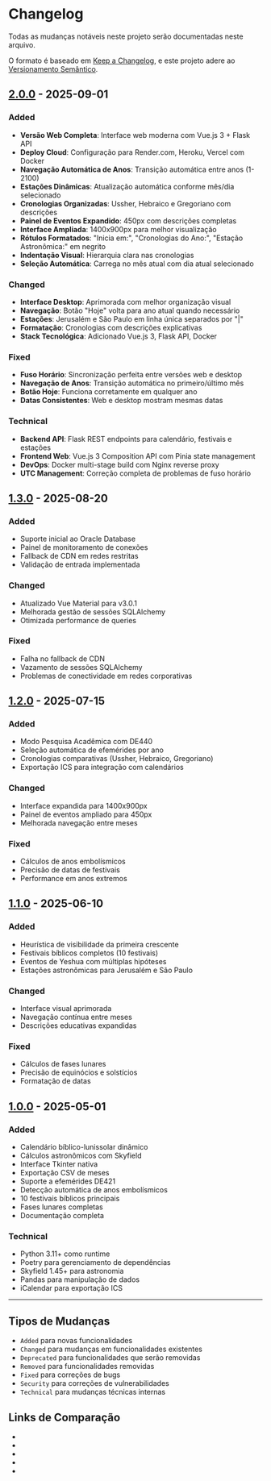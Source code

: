 # Changelog

Todas as mudanças notáveis neste projeto serão documentadas neste arquivo.

O formato é baseado em [Keep a Changelog](https://keepachangelog.com/pt-BR/1.0.0/),
e este projeto adere ao [Versionamento Semântico](https://semver.org/lang/pt-BR/).

## [2.0.0] - 2025-09-01

### Added
- **Versão Web Completa**: Interface web moderna com Vue.js 3 + Flask API
- **Deploy Cloud**: Configuração para Render.com, Heroku, Vercel com Docker
- **Navegação Automática de Anos**: Transição automática entre anos (1-2100)
- **Estações Dinâmicas**: Atualização automática conforme mês/dia selecionado
- **Cronologias Organizadas**: Ussher, Hebraico e Gregoriano com descrições
- **Painel de Eventos Expandido**: 450px com descrições completas
- **Interface Ampliada**: 1400x900px para melhor visualização
- **Rótulos Formatados**: "Inicia em:", "Cronologias do Ano:", "Estação Astronômica:" em negrito
- **Indentação Visual**: Hierarquia clara nas cronologias
- **Seleção Automática**: Carrega no mês atual com dia atual selecionado

### Changed
- **Interface Desktop**: Aprimorada com melhor organização visual
- **Navegação**: Botão "Hoje" volta para ano atual quando necessário
- **Estações**: Jerusalém e São Paulo em linha única separados por "|"
- **Formatação**: Cronologias com descrições explicativas
- **Stack Tecnológica**: Adicionado Vue.js 3, Flask API, Docker

### Fixed
- **Fuso Horário**: Sincronização perfeita entre versões web e desktop
- **Navegação de Anos**: Transição automática no primeiro/último mês
- **Botão Hoje**: Funciona corretamente em qualquer ano
- **Datas Consistentes**: Web e desktop mostram mesmas datas

### Technical
- **Backend API**: Flask REST endpoints para calendário, festivais e estações
- **Frontend Web**: Vue.js 3 Composition API com Pinia state management
- **DevOps**: Docker multi-stage build com Nginx reverse proxy
- **UTC Management**: Correção completa de problemas de fuso horário

## [1.3.0] - 2025-08-20

### Added
- Suporte inicial ao Oracle Database
- Painel de monitoramento de conexões
- Fallback de CDN em redes restritas
- Validação de entrada implementada

### Changed
- Atualizado Vue Material para v3.0.1
- Melhorada gestão de sessões SQLAlchemy
- Otimizada performance de queries

### Fixed
- Falha no fallback de CDN
- Vazamento de sessões SQLAlchemy
- Problemas de conectividade em redes corporativas

## [1.2.0] - 2025-07-15

### Added
- Modo Pesquisa Acadêmica com DE440
- Seleção automática de efemérides por ano
- Cronologias comparativas (Ussher, Hebraico, Gregoriano)
- Exportação ICS para integração com calendários

### Changed
- Interface expandida para 1400x900px
- Painel de eventos ampliado para 450px
- Melhorada navegação entre meses

### Fixed
- Cálculos de anos embolísmicos
- Precisão de datas de festivais
- Performance em anos extremos

## [1.1.0] - 2025-06-10

### Added
- Heurística de visibilidade da primeira crescente
- Festivais bíblicos completos (10 festivais)
- Eventos de Yeshua com múltiplas hipóteses
- Estações astronômicas para Jerusalém e São Paulo

### Changed
- Interface visual aprimorada
- Navegação contínua entre meses
- Descrições educativas expandidas

### Fixed
- Cálculos de fases lunares
- Precisão de equinócios e solstícios
- Formatação de datas

## [1.0.0] - 2025-05-01

### Added
- Calendário bíblico-lunissolar dinâmico
- Cálculos astronômicos com Skyfield
- Interface Tkinter nativa
- Exportação CSV de meses
- Suporte a efemérides DE421
- Detecção automática de anos embolísmicos
- 10 festivais bíblicos principais
- Fases lunares completas
- Documentação completa

### Technical
- Python 3.11+ como runtime
- Poetry para gerenciamento de dependências
- Skyfield 1.45+ para astronomia
- Pandas para manipulação de dados
- iCalendar para exportação ICS

---

## Tipos de Mudanças

- `Added` para novas funcionalidades
- `Changed` para mudanças em funcionalidades existentes
- `Deprecated` para funcionalidades que serão removidas
- `Removed` para funcionalidades removidas
- `Fixed` para correções de bugs
- `Security` para correções de vulnerabilidades
- `Technical` para mudanças técnicas internas

## Links de Comparação

- [2.0.0]: https://github.com/vanderloto/biblical_calendar_app/compare/v1.3.0...v2.0.0
- [1.3.0]: https://github.com/vanderloto/biblical_calendar_app/compare/v1.2.0...v1.3.0
- [1.2.0]: https://github.com/vanderloto/biblical_calendar_app/compare/v1.1.0...v1.2.0
- [1.1.0]: https://github.com/vanderloto/biblical_calendar_app/compare/v1.0.0...v1.1.0
- [1.0.0]: https://github.com/vanderloto/biblical_calendar_app/releases/tag/v1.0.0